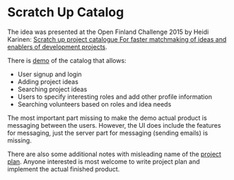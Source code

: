 # Scratch Up Catalog

The idea was presented at the Open Finland Challenge 2015 by Heidi Karinen: [Scratch up project catalogue For faster matchmaking of ideas and enablers of development projects](https://trello.com/c/8xmHkD1D/117-scratch-up-project-catalogue-for-faster-matchmaking-of-ideas-and-enablers-of-development-projects).

There is [demo](https://scratch-up-catalog.herokuapp.com/) of the catalog that allows:
* User signup and login
* Adding project ideas
* Searching project ideas
* Users to specify interesting roles and add other profile information
* Searching volunteers based on roles and idea needs

The most important part missing to make the demo actual product is messaging between the users. However, the UI does include the features for messaging, just the server part for messaging (sending emails) is missing.

There are also some additional notes with misleading name of the [project plan](https://docs.google.com/document/d/1cw6kLCVMEd4R6C75SHJQO4TrDSSdREfwzHHyH9wicIE/edit?usp=sharing). Anyone interested is most welcome to write project plan and implement the actual finished product.
